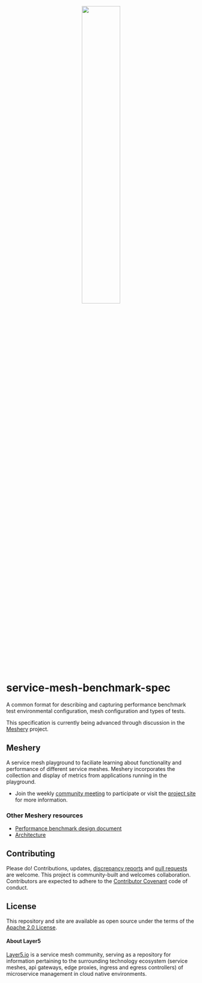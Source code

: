 <p align="center">
  <img align="center" src="https://layer5.io/assets/images/layer5/layer5-community-logo.png" width="45%" />
</p>

# service-mesh-benchmark-spec
A common format for describing and capturing performance benchmark test environmental configuration, mesh configuration and types of tests.

This specification is currently being advanced through discussion in the [Meshery](https://layer5.io/meshery) project.

## Meshery

A service mesh playground to faciliate learning about functionality and performance of different service meshes. Meshery incorporates the collection and display of metrics from applications running in the playground.

- Join the weekly [community meeting](https://layer5.io/assets/projects/meshery/Meshery-Community-Meeting.ics) to participate or visit the [project site](https://layer5.io/meshery) for more information.

### Other Meshery resources
- [Performance benchmark design document](https://docs.google.com/document/d/1nV8TunLmVC8j5cBELT42YfEXYmhG3ZqFtHxeG3-w9t0/edit?usp=sharing)
- [Architecture](https://docs.google.com/presentation/d/1UbuYMpn-e-mWVYwEASy4dzyZlrSgZX6MUfNtokraT9o/edit?usp=sharing)

## Contributing
Please do! Contributions, updates, [discrepancy reports](/../../issues) and [pull requests](/../../pulls) are welcome. This project is community-built and welcomes collaboration. Contributors are expected to adhere to the [Contributor Covenant](https://github.com/issues?utf8=✓&q=is%3Aopen+is%3Aissue+archived%3Afalse+org%3Alayer5io+label%3A%22help+wanted%22+) code of conduct.

## License

This repository and site are available as open source under the terms of the [Apache 2.0 License](https://opensource.org/licenses/Apache-2.0).

#### About Layer5
[Layer5.io](https://layer5.io) is a service mesh community, serving as a repository for information pertaining to the surrounding technology ecosystem (service meshes, api gateways, edge proxies, ingress and egress controllers) of microservice management in cloud native environments.
